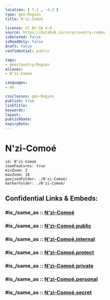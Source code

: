 ```yaml
---
location: [ 7.1 , -4.2 ] 
type: geo-Region
title: N'zi-Comoé

license: CC BY-SA 4.0
source: https://datahub.io/core/country-codes
isDeleted: false
isReadOnly: false
draft: false
confidential: public

tags:
- geo/Country/Region
aliases:
- N'zi-Comoé

Languages:
- de

cssclasses: geo-Region
publish: true
linkTitle: 
keywords: 
layout: 
publishDate: 
expiryDate: 
---
```


# N'zi-Comoé

```leaflet
id: N'zi-Comoé
zoomFeatures: true 
minZoom: 2 
maxZoom: 18
geojsonFolder: ./N'zi-Comoé/
markerFolder: ./N'zi-Comoé/
```


## Confidential Links & Embeds: 

### #is_/same_as :: [N'zi-Comoé](/_Standards/Earth/Continent/Africa/Africa~West/Cote_d'ivoire/districs@2011/N'zi-Comoé.md) 

### #is_/same_as :: [N'zi-Comoé.public](/_public/Earth/Continent/Africa/Africa~West/Cote_d'ivoire/districs@2011/N'zi-Comoé.public.md) 

### #is_/same_as :: [N'zi-Comoé.internal](/_internal/Earth/Continent/Africa/Africa~West/Cote_d'ivoire/districs@2011/N'zi-Comoé.internal.md) 

### #is_/same_as :: [N'zi-Comoé.protect](/_protect/Earth/Continent/Africa/Africa~West/Cote_d'ivoire/districs@2011/N'zi-Comoé.protect.md) 

### #is_/same_as :: [N'zi-Comoé.private](/_private/Earth/Continent/Africa/Africa~West/Cote_d'ivoire/districs@2011/N'zi-Comoé.private.md) 

### #is_/same_as :: [N'zi-Comoé.personal](/_personal/Earth/Continent/Africa/Africa~West/Cote_d'ivoire/districs@2011/N'zi-Comoé.personal.md) 

### #is_/same_as :: [N'zi-Comoé.secret](/_secret/Earth/Continent/Africa/Africa~West/Cote_d'ivoire/districs@2011/N'zi-Comoé.secret.md)

